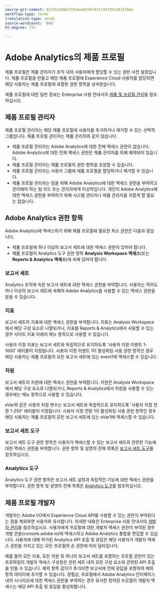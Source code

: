 ```yaml
---
source-git-commit: 81f351588ef25b0ee0376f471c947391387afb6e
workflow-type: tm+mt
translation-type: tm+mt
source-wordcount: '643'
ht-degree: 72%

---
```

# Adobe Analytics의 제품 프로필

제품 프로필은 제품 관리자가 조직 내의 사용자에게 할당할 수 있는 권한 사전 설정입니다. 제품 프로필을 만들고 해당 제품 프로필에 Experience Cloud 사용자를 할당하면 해당 사용자는 제품 프로필에 포함된 권한 항목을 상속받습니다.

제품 프로필에 대한 일반 정보는 Enterprise 사용 안내서의 [제품 및 프로필 관리](https://helpx.adobe.com/kr/enterprise/using/manage-products-and-profiles.html)를 참조하십시오.

## 제품 프로필 관리자

제품 프로필 관리자는 해당 제품 프로필에 사용자를 추가하거나 제거할 수 있는 선택적 그룹입니다. 제품 프로필 관리자는 제품 관리자와 같지 않습니다.

* 제품 프로필 관리자는 Adobe Analytics에 대한 전체 액세스 권한이 없습니다. Adobe Analytics에 대한 전체 액세스 권한은 제품 관리자를 위해 예약되어 있습니다.
* 제품 프로필 관리자는 제품 프로필의 권한 항목을 조정할 수 있습니다.
* 제품 프로필 관리자는 사용자 그룹에 제품 프로필을 할당하거나 제거할 수 있습니다.
* 제품 프로필 관리자는 팀을 위해 Adobe Analytics에 대한 액세스 권한을 부여하고 관리해야 하는 팀 리드 또는 관리자에게 이상적입니다. 개인이 Adobe Analytics에 대한 액세스 권한을 부여하기 위해 시스템 관리자나 제품 관리자를 귀찮게 할 필요는 없습니다.

## Adobe Analytics 권한 항목

Adobe Analytics에 액세스하기 위해 제품 프로필에 필요한 최소 권한은 다음과 같습니다.

* 제품 프로필에 하나 이상의 보고서 세트에 대한 액세스 권한이 있어야 합니다.
* 제품 프로필이 Analytics 도구 권한 항목 **Analysis Workspace 액세스**(또는 **Reports &amp; Analytics 액세스**)에 속해 있어야 합니다.

### 보고서 세트

Analytics 조직에 속한 보고서 세트에 대한 액세스 권한을 부여합니다. 사용자는 적어도 하나 이상의 보고서 세트에 속해야 Adobe Analytics를 사용할 수 있는 액세스 권한을 받을 수 있습니다.

### 지표

보고서 세트의 지표에 대한 액세스 권한을 부여합니다. 지표는 Analysis Workspace에서 해당 구성 요소로 나열되거나, 지표를 Reports &amp; Analytics에서 사용할 수 있는 경우 사이트 지표 아래의 메뉴 항목으로 사용할 수 있습니다.

사용자 지정 지표는 보고서 세트와 독립적으로 유지하도록 &#39;사용자 지정 이벤트 1-1000&#39; 레이블이 지정됩니다. 사용자 지정 이벤트 1이 활성화된 사용 권한 항목인 경우 해당 사용자는 제품 프로필의 모든 보고서 세트에 있는 event1에 액세스할 수 있습니다.

### 차원

보고서 세트의 차원에 대한 액세스 권한을 부여합니다. 차원은 Analysis Workspace에서 해당 구성 요소로 나열되거나, Reports &amp; Analytics에서 차원을 사용할 수 있는 경우에는 메뉴 항목으로 사용할 수 있습니다.

eVar와 같은 사용자 지정 변수는 보고서 세트와 독립적으로 유지하도록 &#39;사용자 지정 전환 1-250&#39; 레이블이 지정됩니다. 사용자 지정 전환 1이 활성화된 사용 권한 항목인 경우 해당 사용자는 제품 프로필의 모든 보고서 세트에 있는 eVar1에 액세스할 수 있습니다.

### 보고서 세트 도구

보고서 세트 도구 권한 항목은 사용자가 액세스할 수 있는 보고서 세트와 관련된 기능에 대한 액세스 권한을 부여합니다. 권한 항목 및 설명의 전체 목록은 [보고서 세트 도구](report-suite-tools.md)를 참조하십시오.

### Analytics 도구

Analytics 도구 권한 항목은 보고서 세트 설정과 독립적인 기능에 대한 액세스 권한을 부여합니다. 권한 항목 및 설명의 전체 목록은 [Analytics 도구](analytics-tools.md)를 참조하십시오.

## 제품 프로필 개발자

개발자는 Adobe I/O에서 Experience Cloud API를 사용할 수 있는 권한이 부여된다는 점을 제외하면 사용자와 유사합니다. 자세한 내용은 Enterprise 사용 안내서의 [개발자 관리](https://helpx.adobe.com/kr/enterprise/using/manage-developers.html)를 참조하십시오. 사용자에게 프로필에 대한 개발자 액세스 권한이 부여된 경우 개발 콘솔(console.adobe.io)에 액세스하고 Adobe Analytics 통합을 편집할 수 있습니다. 사용자에 대해 허가된 Analytics API 호출 및 응답은 해당 사용자가 개발자 액세스 권한을 가지고 있는 모든 프로필의 순 권한에 따라 달라집니다.

예를 들어 모든 지표, 모든 차원 및 하나의 보고서 세트를 포함하는 프로필 권한이 있는 프로파일의 개발자 액세스 구성원은 관련 세트 내의 모든 구성 요소와 관련된 API 호출을 만들 수 있습니다. 예외 항목 감지가 추가되면 보고서에 전체 응답을 포함하여 예외 항목 데이터에 추가할 수 있습니다. 경험상, 프로필에서 Adobe Analytics 인터페이스 내의 시나리오에 대한 액세스 권한을 부여하는 경우 유사한 정의된 프로필의 개발자 액세스는 해당 API 호출 및 응답을 활성화합니다.

